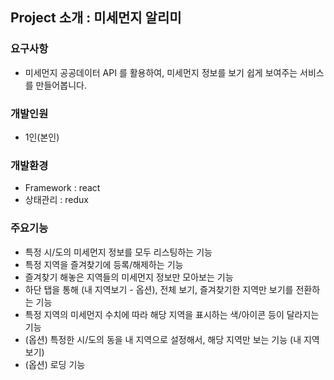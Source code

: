 ## Project 소개 : 미세먼지 알리미

### 요구사항
  * 미세먼지 공공데이터 API 를 활용하여, 미세먼지 정보를 보기 쉽게 보여주는 서비스를 만들어봅니다.

### 개발인원
  * 1인(본인)

### 개발환경
  * Framework : react
  * 상태관리 : redux

### 주요기능
  *  특정 시/도의 미세먼지 정보를 모두 리스팅하는 기능
  *  특정 지역을 즐겨찾기에 등록/해제하는 기능
  *  즐겨찾기 해놓은 지역들의 미세먼지 정보만 모아보는 기능
  *  하단 탭을 통해 (내 지역보기 - 옵션), 전체 보기, 즐겨찾기한 지역만 보기를 전환하는 기능
  *  특정 지역의 미세먼지 수치에 따라 해당 지역을 표시하는 색/아이콘 등이 달라지는 기능
  *  (옵션) 특정한 시/도의 동을 내 지역으로 설정해서, 해당 지역만 보는 기능 (내 지역보기)
  *  (옵션) 로딩 기능
